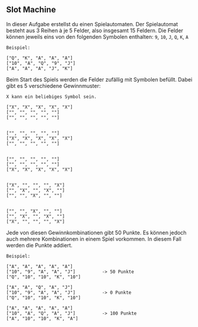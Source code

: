 ## Slot Machine

In dieser Aufgabe erstellst du einen Spielautomaten. Der Spielautomat besteht aus 3 Reihen à je 5 Felder, also insgesamt 15 Feldern.
Die Felder können jeweils eins von den folgenden Symbolen enthalten: `9`, `10`, `J`, `Q`, `K`, `A`
```shell
Beispiel:

["Q", "K", "A", "A", "A"]
["10", "A", "Q", "9", "J"]
["A", "A", "A", "J", "K"]
```

Beim Start des Spiels werden die Felder zufällig mit Symbolen befüllt.
Dabei gibt es 5 verschiedene Gewinnmuster:

```shell
X kann ein beliebiges Symbol sein.

["X", "X", "X", "X", "X"]
["", "", "", "", ""]
["", "", "", "", ""]


["", "", "", "", ""]
["X", "X", "X", "X", "X"]
["", "", "", "", ""]


["", "", "", "", ""]
["", "", "", "", ""]
["X", "X", "X", "X", "X"]


["X", "", "", "", "X"]
["", "X", "", "X", ""]
["", "", "X", "", ""]


["", "", "X", "", ""]
["", "X", "", "X", ""]
["X", "", "", "", "X"]

```
Jede von diesen Gewinnkombinationen gibt 50 Punkte. Es können jedoch auch mehrere Kombinationen in einem Spiel vorkommen. In diesem Fall werden die Punkte addiert.

```shell
Beispiel:

["A", "A", "A", "A", "A"]
["10", "9", "A", "A", "J"]          -> 50 Punkte
["Q", "10", "10", "K", "10"]

["A", "A", "Q", "A", "J"]
["10", "9", "A", "A", "J"]          -> 0 Punkte
["Q", "10", "10", "K", "10"]

["A", "A", "A", "A", "A"]
["10", "A", "Q", "A", "J"]          -> 100 Punkte
["A", "10", "10", "K", "A"]
```